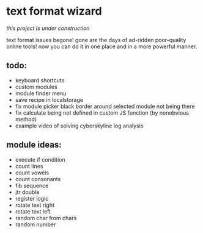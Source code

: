 # text format wizard

*this project is under construction*

text format issues begone!
gone are the days of ad-ridden poor-quality online tools! now you can do it in one place and in a more powerful manner.

## todo:

- keyboard shortcuts
- custom modules
- module finder menu
- save recipe in localstorage
- fix module picker black border around selected module not being there
- fix calculate being not defined in custom JS function (by nonobvious method)
- example video of solving cyberskyline log analysis

## module ideas:
- execute if condition
- count lines
- count vowels
- count consonants
- fib sequence
- jtr double
- register logic
- rotate text right
- rotate text left
- random char from chars
- random number
